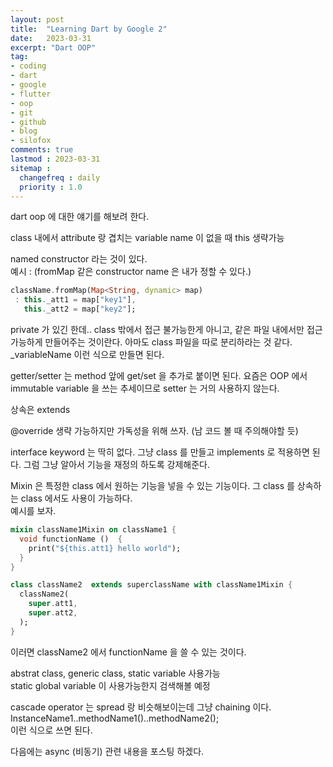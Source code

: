 ```yaml
---
layout: post
title:  "Learning Dart by Google 2"
date:   2023-03-31
excerpt: "Dart OOP"
tag:
- coding
- dart
- google
- flutter
- oop
- git
- github
- blog
- silofox
comments: true
lastmod : 2023-03-31
sitemap : 
  changefreq : daily
  priority : 1.0
---
```


dart oop 에 대한 얘기를 해보려 한다.<br>

class 내에서 attribute 랑 겹치는 variable name 이 없을 때 this 생략가능

named constructor 라는 것이 있다.<br>
예시 : (fromMap 같은 constructor name 은 내가 정할 수 있다.)
```dart
className.fromMap(Map<String, dynamic> map)
 : this._att1 = map["key1"],
   this._att2 = map["key2"];
```

private 가 있긴 한데.. class 밖에서 접근 불가능한게 아니고, 같은 파일 내에서만 접근 가능하게 만들어주는 것이란다. 아마도 class 파일을 따로 분리하라는 것 같다. _variableName 이런 식으로 만들면 된다.<br>

getter/setter 는 method 앞에 get/set 을 추가로 붙이면 된다. 요즘은 OOP 에서 immutable variable 을 쓰는 추세이므로 setter 는 거의 사용하지 않는다.<br>

상속은 extends<br>

@override 생략 가능하지만 가독성을 위해 쓰자. (남 코드 볼 때 주의해야할 듯)<br>

interface keyword 는 딱히 없다. 그냥 class 를 만들고 implements 로 적용하면 된다. 그럼 그냥 알아서 기능을 재정의 하도록 강제해준다.<br>

Mixin 은 특정한 class 에서 원하는 기능을 넣을 수 있는 기능이다. 그 class 를 상속하는 class 에서도 사용이 가능하다.<br>
예시를 보자.
```dart
mixin className1Mixin on className1 {
  void functionName ()  {
    print("${this.att1} hello world");
  }
}

class className2  extends superclassName with className1Mixin {
  className2(
    super.att1,
    super.att2,
  );
}
```
이러면 className2 에서 functionName 을 쓸 수 있는 것이다.<br>

abstrat class, generic class, static variable 사용가능<br>
static global variable 이 사용가능한지 검색해볼 예정<br>

cascade operator 는 spread 랑 비슷해보이는데 그냥 chaining 이다.<br>
InstanceName1..methodName1()..methodName2();<br>
이런 식으로 쓰면 된다.<br>

다음에는 async (비동기) 관련 내용을 포스팅 하겠다.